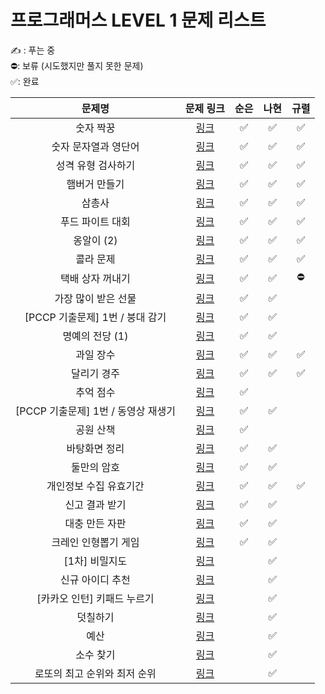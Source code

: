 # 프로그래머스 LEVEL 1 문제 리스트

✍️ : 푸는 중   
⛔️: 보류 (시도했지만 풀지 못한 문제)   
✅: 완료

|문제명|문제 링크|순은|나현|규렬|
|:------:|:------:|:------:|:------:|:------:|
|숫자 짝꿍|<a href="https://school.programmers.co.kr/learn/courses/30/lessons/131128" target="_blank">링크</a>|✅|✅|✅|
|숫자 문자열과 영단어|<a href="https://school.programmers.co.kr/learn/courses/30/lessons/131128" target="_blank">링크</a>|✅|✅|✅|
|성격 유형 검사하기|<a href="https://school.programmers.co.kr/learn/courses/30/lessons/118666" target="_blank">링크</a>|✅|✅|✅|
|햄버거 만들기|<a href="https://school.programmers.co.kr/learn/courses/30/lessons/133502" target="_blank">링크</a>|✅|✅|✅|
|삼총사|<a href="https://school.programmers.co.kr/learn/courses/30/lessons/131705" target="_blank">링크</a>|✅|✅|✅|
|푸드 파이트 대회|<a href="https://school.programmers.co.kr/learn/courses/30/lessons/134240" target="_blank">링크</a>|✅|✅|✅|
|옹알이 (2)|<a href="https://school.programmers.co.kr/learn/courses/30/lessons/133499" target="_blank">링크</a>|✅|✅|✅|
|콜라 문제|<a href="https://school.programmers.co.kr/learn/courses/30/lessons/132267" target="_blank">링크</a>|✅|✅|✅|
|택배 상자 꺼내기|<a href="https://school.programmers.co.kr/learn/courses/30/lessons/389478" target="_blank">링크</a>|✅|✅|⛔️|
|가장 많이 받은 선물|<a href="https://school.programmers.co.kr/learn/courses/30/lessons/258712" target="_blank">링크</a>|✅|✅||
|[PCCP 기출문제] 1번 / 붕대 감기|<a href="https://school.programmers.co.kr/learn/courses/30/lessons/250137" target="_blank">링크</a>|✅|✅||
|명예의 전당 (1)|<a href="https://school.programmers.co.kr/learn/courses/30/lessons/138477" target="_blank">링크</a>|✅|✅||
|과일 장수|<a href="https://school.programmers.co.kr/learn/courses/30/lessons/135808" target="_blank">링크</a>|✅|✅|✅|
|달리기 경주|<a href="https://school.programmers.co.kr/learn/courses/30/lessons/178871" target="_blank">링크</a>|✅|✅|✅|
|추억 점수|<a href="https://school.programmers.co.kr/learn/courses/30/lessons/176963" target="_blank">링크</a>|✅|||
|[PCCP 기출문제] 1번 / 동영상 재생기|<a href="https://school.programmers.co.kr/learn/courses/30/lessons/340213" target="_blank">링크</a>|✅|✅||
|공원 산책|<a href="https://school.programmers.co.kr/learn/courses/30/lessons/172928" target="_blank">링크</a>|✅|||
|바탕화면 정리|<a href="https://school.programmers.co.kr/learn/courses/30/lessons/161990" target="_blank">링크</a>|✅|✅||
|둘만의 암호|<a href="https://school.programmers.co.kr/learn/courses/30/lessons/155652" target="_blank">링크</a>|✅|✅||
|개인정보 수집 유효기간|<a href="https://school.programmers.co.kr/learn/courses/30/lessons/150370" target="_blank">링크</a>|✅|✅|✅|
|신고 결과 받기|<a href="https://school.programmers.co.kr/learn/courses/30/lessons/92334" target="_blank">링크</a>|✅|✅||
|대충 만든 자판|<a href="https://school.programmers.co.kr/learn/courses/30/lessons/160586" target="_blank">링크</a>|✅|✅||
|크레인 인형뽑기 게임|<a href="https://school.programmers.co.kr/learn/courses/30/lessons/64061" target="_blank">링크</a>|✅|✅||
|[1차] 비밀지도|<a href="https://school.programmers.co.kr/learn/courses/30/lessons/17681" target="_blank">링크</a>||✅||
|신규 아이디 추천|<a href="https://school.programmers.co.kr/learn/courses/30/lessons/72410" target="_blank">링크</a>||✅||
|[카카오 인턴] 키패드 누르기|<a href="https://school.programmers.co.kr/learn/courses/30/lessons/67256" target="_blank">링크</a>||✅||
|덧칠하기|<a href="https://school.programmers.co.kr/learn/courses/30/lessons/161989" target="_blank">링크</a>||✅||
|예산|<a href="https://school.programmers.co.kr/learn/courses/30/lessons/12982" target="_blank">링크</a>||✅||
|소수 찾기|<a href="https://school.programmers.co.kr/learn/courses/30/lessons/12921" target="_blank">링크</a>||✅||
|로또의 최고 순위와 최저 순위|<a href="https://school.programmers.co.kr/learn/courses/30/lessons/77484" target="_blank">링크</a>||✅||